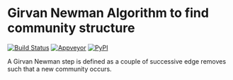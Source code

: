 # Girvan Newman Algorithm to find community structure
[![Build Status](https://travis-ci.com/zhaofeng-shu33/pygncd.svg?branch=master)](https://travis-ci.com/zhaofeng-shu33/pygncd)
[![Appveyor](https://ci.appveyor.com/api/projects/status/github/zhaofeng-shu33/pygncd?branch=master&svg=true)](https://ci.appveyor.com/project/zhaofeng-shu33/pygncd)
[![PyPI](https://img.shields.io/pypi/v/pygncd.svg)](https://pypi.org/project/pygncd)

A Girvan Newman step is defined as a couple of successive edge removes such that a new community occurs.


